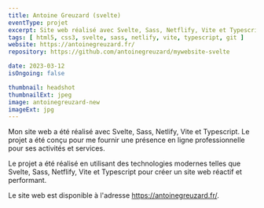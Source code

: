 ```yaml
---
title: Antoine Greuzard (svelte)
eventType: projet
excerpt: Site web réalisé avec Svelte, Sass, Netflify, Vite et Typescript pour Antoine Greuzard.
tags: [ html5, css3, svelte, sass, netlify, vite, typescript, git ]
website: https://antoinegreuzard.fr/
repository: https://github.com/antoinegreuzard/mywebsite-svelte

date: 2023-03-12
isOngoing: false

thumbnail: headshot
thumbnailExt: jpeg
image: antoinegreuzard-new
imageExt: jpg
---
```


Mon site web a été réalisé avec Svelte, Sass, Netlify, Vite et Typescript. Le projet a été conçu pour me fournir une
présence en ligne professionnelle pour ses activités et services.

Le projet a été réalisé en utilisant des technologies modernes telles que Svelte, Sass, Netflify, Vite et Typescript
pour créer un site web réactif et performant.

Le site web est disponible à l'adresse https://antoinegreuzard.fr/.
